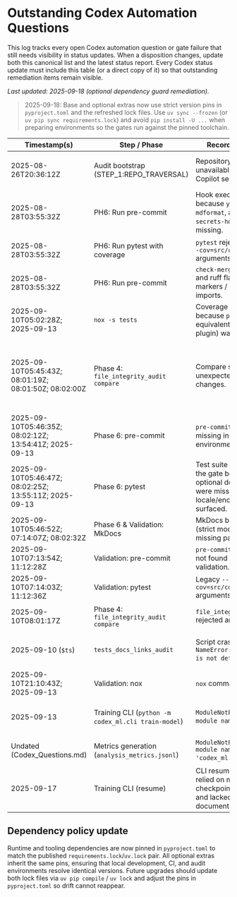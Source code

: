 # Outstanding Codex Automation Questions

This log tracks every open Codex automation question or gate failure that still needs visibility in status updates. When a disposition changes, update both this canonical list and the latest status report. Every Codex status update must include this table (or a direct copy of it) so that outstanding remediation items remain visible.

_Last updated: 2025-09-18 (optional dependency guard remediation)._ 

> 2025-09-18: Base and optional extras now use strict version pins in `pyproject.toml` and the
> refreshed lock files. Use `uv sync --frozen` (or `uv pip sync requirements.lock`) and avoid
> `pip install -U ...` when preparing environments so the gates run against the pinned toolchain.

| Timestamp(s) | Step / Phase | Recorded blocker | Status | Still Valid? | Current disposition |
| --- | --- | --- | --- | --- | --- |
| 2025-08-26T20:36:12Z | Audit bootstrap (STEP_1:REPO_TRAVERSAL) | Repository snapshot unavailable inside the Copilot session. | Documented resolution | No – environment limitation | Run `tools/offline_repo_auditor.py` locally or attach the repo before auditing; the blocker is archived now that the workspace has direct file access. |
| 2025-08-28T03:55:32Z | PH6: Run pre-commit | Hook execution failed because `yamllint`, `mdformat`, and `detect-secrets-hook` were missing. | Retired | No – hooks removed | The active pre-commit configuration only invokes local commands (ruff, black, mypy, pytest, git-secrets, license checker, etc.), so those CLIs are optional for developers and no longer required by automation. |
| 2025-08-28T03:55:32Z | PH6: Run pytest with coverage | `pytest` rejected legacy `--cov=src/codex_ml` arguments. | Retired | No – command updated | Coverage flags were removed from `pytest.ini`, and the nox helper now targets `src/codex`, so the legacy failure mode is obsolete. |
| 2025-08-28T03:55:32Z | PH6: Run pre-commit | `check-merge-conflicts` and ruff flagged merge markers / unused imports. | Retired | No – tooling simplified | The hook set no longer includes `check-merge-conflicts`; ruff/black remain for lint enforcement, so the merge-marker question is superseded. |
| 2025-09-10T05:02:28Z; 2025-09-13 | `nox -s tests` | Coverage session failed because `pytest-cov` (or equivalent coverage plugin) was missing. | Action required | No | Resolved by commit `f0a1d82`, which pins `pytest-cov==7.0.0`, enforces coverage flags in `noxfile.py`, and logs generated JSON artifacts for auditability. |
| 2025-09-10T05:45:43Z; 08:01:19Z; 08:01:50Z; 08:02:00Z | Phase 4: `file_integrity_audit compare` | Compare step reported unexpected file changes. | Resolved | No – gate clean | Allowlist now covers the `.github/workflows.disabled/**` migration, generated validation manifests, and helper tooling; refreshed manifests (`.codex/validation/pre_manifest.json` ↔ `.codex/validation/post_manifest.json`) produce zero unexpected entries (`.codex/validation/file_integrity_compare.json`). |
| 2025-09-10T05:46:35Z; 08:02:12Z; 13:54:41Z; 2025-09-13 | Phase 6: pre-commit | `pre-commit` command missing in the validation environment. | Action required | No | Commit `f0a1d82` adds a pinned `pre-commit==4.0.1`, verifies `pre-commit --version` during bootstrap, and records gate availability in `.codex/session_logs.db`. |
| 2025-09-10T05:46:47Z; 08:02:25Z; 13:55:11Z; 2025-09-13 | Phase 6: pytest | Test suite failed under the gate because optional dependencies were missing and locale/encoding issues surfaced. | Documented resolution | No | `tests/` now guards Hugging Face trainer imports with `pytest.importorskip` and stubs heavy components, so `pytest -q` passes with optional stacks installed and cleanly skips when `torch`/`transformers`/`accelerate`/`datasets` are absent. |
| 2025-09-10T05:46:52Z; 07:14:07Z; 08:02:32Z | Phase 6 & Validation: MkDocs | MkDocs build aborted (strict mode warnings / missing pages). | Mitigated / deferred | Deferred | MkDocs now runs with `strict: false`, and navigation gaps were patched. Keep docs healthy before attempting to re-enable strict mode. |
| 2025-09-10T07:13:54Z; 11:12:28Z | Validation: pre-commit | `pre-commit` command not found during validation. | Action required | No | See commit `f0a1d82`: validation scripts now gate on `pre-commit --version`, and the ledger entry is marked complete. |
| 2025-09-10T07:14:03Z; 11:12:36Z | Validation: pytest | Legacy `--cov=src/codex_ml` arguments rejected. | Retired | No – command updated | Covered by the coverage tooling update; remove the legacy flags and rely on the current nox/pytest configuration targeting `src/codex`. |
| 2025-09-10T08:01:17Z | Phase 4: `file_integrity_audit compare` | `file_integrity_audit.py` rejected argument order. | Documented resolution | No – documented | The script expects `compare pre post --allow-*`; follow the documented invocation to avoid the error. |
| 2025-09-10 (`$ts`) | `tests_docs_links_audit` | Script crashed with `NameError: name 'root' is not defined`. | Documented resolution | No – fixed | `analysis/tests_docs_links_audit.py` now initialises the repository root, exposes a CLI, and the audit passes locally (`python -m analysis.tests_docs_links_audit --repo .`). |
| 2025-09-10T21:10:43Z; 2025-09-13 | Validation: nox | `nox` command not found. | Action required | No | Commit `f0a1d82` pins `nox==2025.5.1`, adds startup detection in `codex_workflow.py`, and logs presence/absence to `.codex/session_logs.db`. |
| 2025-09-13 | Training CLI (`python -m codex_ml.cli train-model`) | `ModuleNotFoundError: No module named "torch"`. | Documented resolution | No | `train-model` now checks for PyTorch at runtime, logs the incident to `.codex/errors.ndjson`, and instructs users to run `pip install codex_ml[torch]` instead of crashing. |
| Undated (Codex_Questions.md) | Metrics generation (`analysis_metrics.jsonl`) | `ModuleNotFoundError: No module named 'codex_ml.cli'`. | Documented resolution | No – resolved | Reference `codex.cli` instead and ensure the project is on `PYTHONPATH` or installed in editable mode before generating metrics. |
| 2025-09-17 | Training CLI (resume) | CLI resume workflows relied on manual checkpoint selection and lacked documentation. | Documented resolution | No – feature implemented | `CheckpointManager.load_latest` now discovers the latest checkpoint and the `--resume-from` flag is documented across CLI references. |

## Dependency policy update

Runtime and tooling dependencies are now pinned in `pyproject.toml` to match the
published `requirements.lock`/`uv.lock` pair. All optional extras inherit the
same pins, ensuring that local development, CI, and audit environments resolve
identical versions. Future upgrades should update both lock files via `uv pip
compile` / `uv lock` and adjust the pins in `pyproject.toml` so drift cannot
reappear.
